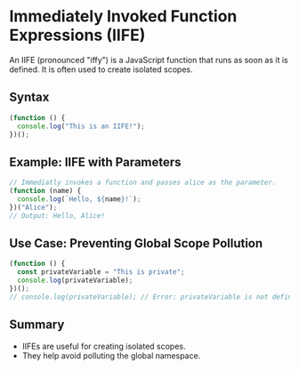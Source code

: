 
# Immediately Invoked Function Expressions (IIFE)

An IIFE (pronounced "iffy") is a JavaScript function that runs as soon as it is defined. It is often used to create isolated scopes.

## Syntax
```javascript
(function () {
  console.log("This is an IIFE!");
})();
```

## Example: IIFE with Parameters
```javascript
// Immediatly invokes a function and passes alice as the parameter. 
(function (name) {
  console.log(`Hello, ${name}!`);
})("Alice");
// Output: Hello, Alice! 
```

## Use Case: Preventing Global Scope Pollution
```javascript
(function () {
  const privateVariable = "This is private";
  console.log(privateVariable);
})();
// console.log(privateVariable); // Error: privateVariable is not defined
```

## Summary
- IIFEs are useful for creating isolated scopes.
- They help avoid polluting the global namespace.
